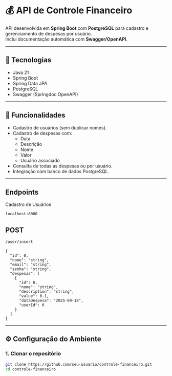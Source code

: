 # 💰 API de Controle Financeiro

API desenvolvida em **Spring Boot** com **PostgreSQL** para cadastro e gerenciamento de despesas por usuário.  
Inclui documentação automática com **Swagger/OpenAPI**.

---

## 🚀 Tecnologias

- Java 21  
- Spring Boot  
- Spring Data JPA  
- PostgreSQL  
- Swagger (Springdoc OpenAPI)  

---

## 📌 Funcionalidades

- Cadastro de usuários (sem duplicar nomes).  
- Cadastro de despesas com:
  - Data
  - Descrição
  - Nome
  - Valor
  - Usuário associado
- Consulta de todas as despesas ou por usuário.
- Integração com banco de dados PostgreSQL.

---
## Endpoints

Cadastro de Usuários

````bash
localhost:8080
````

## POST
```bash
/user/insert
```
```
{
  "id": 0,
  "nome": "string",
  "email": "string",
  "senha": "string",
  "despesas": [
    {
      "id": 0,
      "nome": "string",
      "description": "string",
      "value": 0.1,
      "dataDespesa": "2025-09-18",
      "userId": 0
    }
  ]
}
```


---
## ⚙️ Configuração do Ambiente

### 1. Clonar o repositório
```bash
git clone https://github.com/seu-usuario/controle-financeiro.git
cd controle-financeiro
